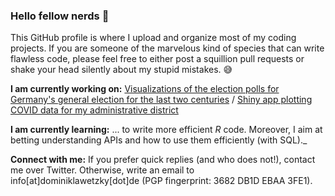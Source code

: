 ### Hello fellow nerds 👋

This GitHub profile is where I upload and organize most of my coding projects. If you are someone of the marvelous kind of species that can write flawless code, please feel free to either post a squillion pull requests or shake your head silently about my stupid mistakes. 😅

**I am currently working on:** [Visualizations of the election polls for Germany's general election for the last two centuries](https://github.com/dominiklawetzky/sonntagsfrage) / [Shiny app plotting COVID data for my administrative district](https://github.com/dominiklawetzky/covid-rheingau-taunus)

**I am currently learning:** ... to write more efficient _R_ code. Moreover, I aim at betting understanding APIs and how to use them efficiently (with SQL)._

**Connect with me:** If you prefer quick replies (and who does not!), contact me over Twitter. Otherwise, write an email to info\[at\]dominiklawetzky\[dot\]de (PGP fingerprint: 3682 DB1D EBAA 3FE1).
